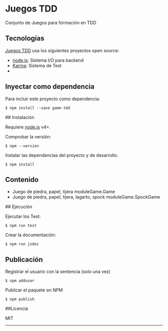 # Juegos TDD 

Conjunto de Juegos para formación en TDD

## Tecnologías

[Juegos TDD] usa los siguientes proyectos open source:

* [node.js]: Sistema I/O para backend
* [Karma]: Sistema de Test
* [jsdoc]: Documentación

## Inyectar como dependencia

Para incluir este proyecto como dependencia:

    $ npm install --save game-tdd

## Instalación

Requiere [node.js] v4+. 

Comprobar la versión:

    $ npm --version

Instalar las dependencias del proyecto y de desarrollo.

    $ npm install

## Contenido

* Juego de piedra, papel, tijera
    moduleGame.Game
* Juego de piedra, papel, tijera, lagarto, spock
    moduleGame.SpockGame

## Ejecución

Ejecutar los Test:
    
    $ npm run test

Crear la documentación:
    
    $ npm run jsdoc

## Publicación

Registrar el usuario con la sentencia (solo una vez)

    $ npm adduser

Publicar el paquete en NPM

    $ npm publish    

##Licencia

MIT

----

[//]: # (These are reference links used in the body)
   [Juegos TDD]:<#>
   [node.js]: <http://nodejs.org>
   [Karma]: <https://karma-runner.github.io>
   [jsdoc]: <http://usejsdoc.org>
